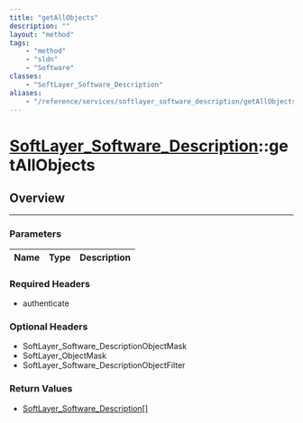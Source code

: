 ```yaml
---
title: "getAllObjects"
description: ""
layout: "method"
tags:
    - "method"
    - "sldn"
    - "Software"
classes:
    - "SoftLayer_Software_Description"
aliases:
    - "/reference/services/softlayer_software_description/getAllObjects"
---
```

# [SoftLayer_Software_Description](/reference/services/SoftLayer_Software_Description)::getAllObjects




## Overview 


-----

### Parameters 
|Name | Type | Description |
| --- | --- | --- |


### Required Headers
* authenticate


### Optional Headers
* SoftLayer_Software_DescriptionObjectMask
* SoftLayer_ObjectMask
* SoftLayer_Software_DescriptionObjectFilter

### Return Values
* <a href='/reference/datatypes/SoftLayer_Software_Description'>SoftLayer_Software_Description[] </a>




